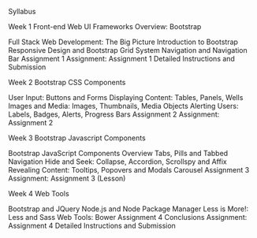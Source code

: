 Syllabus

Week 1
Front-end Web UI Frameworks Overview: Bootstrap

Full Stack Web Development: The Big Picture
Introduction to Bootstrap
Responsive Design and Bootstrap Grid System
Navigation and Navigation Bar
Assignment 1
Assignment: Assignment 1 Detailed Instructions and Submission


Week 2
Bootstrap CSS Components

User Input: Buttons and Forms
Displaying Content: Tables, Panels, Wells
Images and Media: Images, Thumbnails, Media Objects
Alerting Users: Labels, Badges, Alerts, Progress Bars
Assignment 2
Assignment: Assignment 2


Week 3
Bootstrap Javascript Components

Bootstrap JavaScript Components Overview
Tabs, Pills and Tabbed Navigation
Hide and Seek: Collapse, Accordion, Scrollspy and Affix
Revealing Content: Tooltips, Popovers and Modals
Carousel
Assignment 3
Assignment: Assignment 3 (Lesson)


Week 4
Web Tools

Bootstrap and JQuery
Node.js and Node Package Manager
Less is More!: Less and Sass
Web Tools: Bower
Assignment 4
Conclusions
Assignment: Assignment 4 Detailed Instructions and Submission